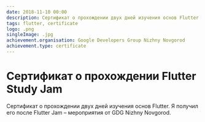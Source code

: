 ```yaml
---
date: 2018-11-10 00:00
description: Сертификат о прохождении двух дней изучения основ Flutter. Я получил его после Flutter Jam – мероприятия от GDG Nizhny Novgorod.
tags: flutter, certificate
logo: .png
singleImage: .jpg
achievement.organisation: Google Developers Group Nizhny Novgorod
achievement.type: certificate
---
```

# Сертификат о прохождении Flutter Study Jam

Сертификат о прохождении двух дней изучения основ Flutter. Я получил его после Flutter Jam – мероприятия от GDG Nizhny Novgorod.
